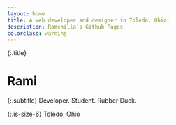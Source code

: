 ```yaml
---
layout: home
title: A web developer and designer in Toledo, Ohio.
description: Ramchilla's Github Pages
colorclass: warning
---
```


{:.title}
# Rami

{:.subtitle}
Developer. Student. Rubber Duck.

{:.is-size-6}
Toledo, Ohio